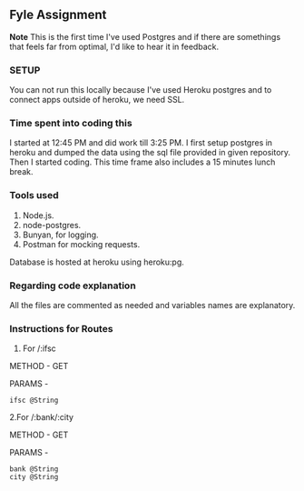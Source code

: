 ## Fyle Assignment

**Note**
This is the first time I've used Postgres and if there are somethings that feels far from optimal, I'd like to hear it in feedback.

### SETUP
You can not run this locally because I've used Heroku postgres and to connect apps outside of heroku, we need SSL.

### Time spent into coding this
I started at 12:45 PM and did work till 3:25 PM. 
I first setup postgres in heroku and dumped the data using the sql file provided in given repository.
Then I started coding.
This time frame also includes a 15 minutes lunch break.

### Tools used
1. Node.js.
2. node-postgres.
3. Bunyan, for logging.
4. Postman for mocking requests.

Database is hosted at heroku using heroku:pg.

### Regarding code explanation

All the files are commented as needed and variables names are explanatory.

### Instructions for Routes


1. For /:ifsc

METHOD - GET

PARAMS - 

    ifsc @String

2.For /:bank/:city
  
  METHOD - GET
  
  PARAMS - 
    
    bank @String
    city @String